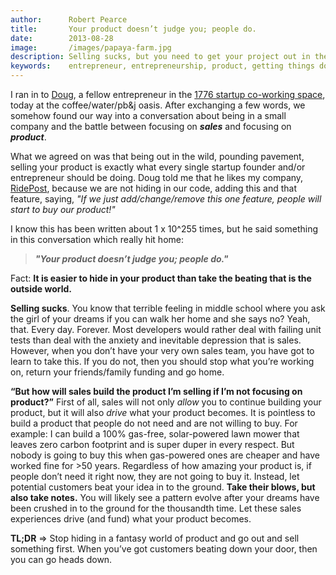 ```yaml
---
author:      Robert Pearce
title:       Your product doesn’t judge you; people do.
date:        2013-08-28
image:       /images/papaya-farm.jpg
description: Selling sucks, but you need to get your project out in the real world.
keywords:    entrepreneur, entrepreneurship, product, getting things done, tech, 1776dc, sales
---
```


I ran in to [Doug](http://www.infieldhealth.com/about-us/), a fellow entrepreneur in the [1776 startup co-working space](http://1776dc.com/), today at the coffee/water/pb&j oasis. After exchanging a few words, we somehow found our way into a conversation about being in a small company and the battle between focusing on ***sales*** and focusing on ***product***.

What we agreed on was that being out in the wild, pounding pavement, selling your product is exactly what every single startup founder and/or entrepreneur should be doing. Doug told me that he likes my company, [RidePost](https://www.ridepost.com/), because we are not hiding in our code, adding this and that feature, saying, _&quot;If we just add/change/remove this one feature, people will start to buy our product!&quot;_

I know this has been written about 1 x 10^255 times, but he said something in this conversation which really hit home:


> ***&quot;Your product doesn’t judge you; people do.&quot;***

Fact: **It is easier to hide in your product than take the beating that is the outside world.**

**Selling sucks**. You know that terrible feeling in middle school where you ask the girl of your dreams if you can walk her home and she says no? Yeah, that. Every day. Forever. Most developers would rather deal with failing unit tests than deal with the anxiety and inevitable depression that is sales. However, when you don’t have your very own sales team, you have got to learn to take this. If you do not, then you should stop what you’re working on, return your friends/family funding and go home.

**“But how will sales build the product I’m selling if I’m not focusing on product?”** First of all, sales will not only _allow_ you to continue building your product, but it will also _drive_ what your product becomes. It is pointless to build a product that people do not need and are not willing to buy. For example: I can build a 100% gas-free, solar-powered lawn mower that leaves zero carbon footprint and is super duper in every respect. But nobody is going to buy this when gas-powered ones are cheaper and have worked fine for >50 years. Regardless of how amazing your product is, if people don’t need it right now, they are not going to buy it. Instead, let potential customers beat your idea in to the ground. **Take their blows, but also take notes.** You will likely see a pattern evolve after your dreams have been crushed in to the ground for the thousandth time. Let these sales experiences drive (and fund) what your product becomes.

**TL;DR** => Stop hiding in a fantasy world of product and go out and sell something first. When you’ve got customers beating down your door, then you can go heads down.
